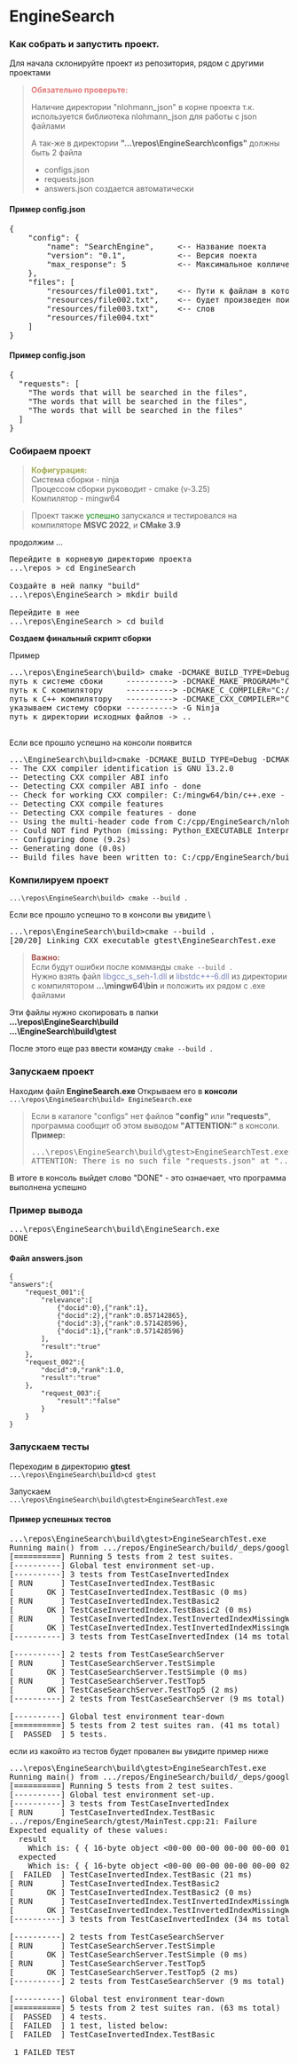 # EngineSearch


### **Как собрать и запустить проект.**

Для начала склонируйте проект из репозитория, рядом с другими проектами
>  **<font color="#e07979">Обязательно проверьте:</font>**  
> 
> Наличие директории "nlohmann_json" в корне проекта т.к. используется библиотека nlohmann_json для работы с json файлами
> 
> А так-же в директории **"...\repos\EngineSearch\configs"** должны быть 2 файла
> - configs.json
> - requests.json
> - answers.json создается автоматически

#### Пример config.json
<pre>
{
    "config": {
        "name": "SearchEngine",     <-- Название поекта
        "version": "0.1",           <-- Версия поекта
        "max_response": 5           <-- Максимальное колличествозапросов
    },
    "files": [
        "resources/file001.txt",    <-- Пути к файлам в которых
        "resources/file002.txt",    <-- будет произведен поиск
        "resources/file003.txt",    <-- слов
        "resources/file004.txt"
    ]
}
</pre>

####  Пример config.json
<pre>
{
  "requests": [
    "The words that will be searched in the files",
    "The words that will be searched in the files",
    "The words that will be searched in the files"
  ]
}
</pre>

### **Собираем проект**

> **<font color="a1a852">Кофигурация:</font>**  \
> Система сборки - ninja \
> Процессом сборки руководит - cmake (v-3.25) \
> Компилятор - mingw64

>Проект также <font color="green">успешно</font> запускался и тестировался на компиляторе **MSVC 2022**, и **CMake 3.9**

продолжим ... 

<pre>
Перейдите в корневую директорию проекта
...\repos > cd EngineSearch

Создайте в ней папку "build"
...\repos\EngineSearch > mkdir build

Перейдите в нее
...\repos\EngineSearch > cd build
</pre>

**Создаем финальный скрипт сборки**

Пример
 <pre>
...\repos\EngineSearch\build> cmake -DCMAKE_BUILD_TYPE=Debug <--- С отладкой или релиз
путь к системе сбоки     ----------> -DCMAKE_MAKE_PROGRAM="C:/ninja.exe"
путь к С компилятору     ----------> -DCMAKE_C_COMPILER="C:/mingw64/bin/gcc.exe"
путь к С++ компилятору   ----------> -DCMAKE_CXX_COMPILER="C:/mingw64/bin/c++.exe" 
указываем систему сборки ----------> -G Ninja 
путь к директории исходных файлов -> ..
 </pre>
Если все прошло успешно на консоли появится
<pre>
...\EngineSearch\build>cmake -DCMAKE_BUILD_TYPE=Debug -DCMAKE_MAKE_PROGRAM=C:/ninja.exe -DCMAKE_C_COMPILER=C:/mingw64/bin/gcc.exe -DCMAKE_CXX_COMPILER=C:/mingw64/bin/c++.exe -G Ninja ..
-- The CXX compiler identification is GNU 13.2.0
-- Detecting CXX compiler ABI info
-- Detecting CXX compiler ABI info - done
-- Check for working CXX compiler: C:/mingw64/bin/c++.exe - skipped
-- Detecting CXX compile features
-- Detecting CXX compile features - done
-- Using the multi-header code from C:/cpp/EngineSearch/nlohmann_json/include/
-- Could NOT find Python (missing: Python_EXECUTABLE Interpreter)
-- Configuring done (9.2s)
-- Generating done (0.0s)
-- Build files have been written to: C:/cpp/EngineSearch/build
</pre>

### **Компилируем проект**
`...\repos\EngineSearch\build> cmake --build . `

Если все прошло успешно то в консоли вы увидите  \
<pre>
...\repos\EngineSearch\build>cmake --build .
[20/20] Linking CXX executable gtest\EngineSearchTest.exe
</pre>

> **<font color="#a8534d">Важно:</font>** \
Если будут ошибки после комманды `cmake --build .`  \
Нужно взять файл <font color="#7681b8">libgcc_s_seh-1.dll</font> и  <font color="#7681b8">libstdc++-6.dll</font> из директории с компилятором **...\mingw64\bin** и положить их рядом с .exe файлами


Эти файлы нужно скопировать в папки  \
**...\repos\EngineSearch\build**  \
**...\EngineSearch\build\gtest**

После этого еще раз ввести команду `cmake --build .`
### **Запускаем проект**  
Находим файл **EngineSearch.exe**
Открываем его в **консоли**  \
`...\repos\EngineSearch\build> EngineSearch.exe `

> Если в каталоге "configs" нет файлов **"config"** или **"requests"**, программа сообщит об этом выводом **"ATTENTION:"** в консоли. \
> **Пример:**
> <pre>
> ...\repos\EngineSearch\build\gtest>EngineSearchTest.exe
> ATTENTION: There is no such file "requests.json" at "...\EngineSearch\configs" 
> </pre>

В итоге в консоль выйдет слово "DONE" - это ознаечает, что программа выполнена успешно

### Пример вывода
<pre>
...\repos\EngineSearch\build\EngineSearch.exe
DONE
</pre>

#### Файл answers.json
    {
    "answers":{
        "request_001":{
            "relevance":[
                {"docid":0},{"rank":1},
                {"docid":2},{"rank":0.857142865},
                {"docid":3},{"rank":0.571428596},
                {"docid":1},{"rank":0.571428596}
            ],
            "result":"true"
        },
        "request_002":{
            "docid":0,"rank":1.0,
            "result":"true"
        },
            "request_003":{
                "result":"false"
            }
        }
    }

### **Запускаем тесты** 

Переходим в директорию **gtest**  \
`...\repos\EngineSearch\build>cd gtest`

Запускаем  \
`...\repos\EngineSearch\build\gtest>EngineSearchTest.exe`

#### Пример успешных тестов
<pre>
...\repos\EngineSearch\build\gtest>EngineSearchTest.exe
Running main() from .../repos/EngineSearch/build/_deps/googletest-src/googletest/src/gtest_main.cc
[==========] Running 5 tests from 2 test suites.
[----------] Global test environment set-up.
[----------] 3 tests from TestCaseInvertedIndex
[ RUN      ] TestCaseInvertedIndex.TestBasic
[       OK ] TestCaseInvertedIndex.TestBasic (0 ms)
[ RUN      ] TestCaseInvertedIndex.TestBasic2
[       OK ] TestCaseInvertedIndex.TestBasic2 (0 ms)
[ RUN      ] TestCaseInvertedIndex.TestInvertedIndexMissingWord
[       OK ] TestCaseInvertedIndex.TestInvertedIndexMissingWord (0 ms)
[----------] 3 tests from TestCaseInvertedIndex (14 ms total)

[----------] 2 tests from TestCaseSearchServer
[ RUN      ] TestCaseSearchServer.TestSimple
[       OK ] TestCaseSearchServer.TestSimple (0 ms)
[ RUN      ] TestCaseSearchServer.TestTop5
[       OK ] TestCaseSearchServer.TestTop5 (2 ms)
[----------] 2 tests from TestCaseSearchServer (9 ms total)

[----------] Global test environment tear-down
[==========] 5 tests from 2 test suites ran. (41 ms total)
[  PASSED  ] 5 tests.
</pre>

если из какойто из тестов будет провален вы увидите пример ниже

<pre>
...\repos\EngineSearch\build\gtest>EngineSearchTest.exe
Running main() from .../repos/EngineSearch/build/_deps/googletest-src/googletest/src/gtest_main.cc
[==========] Running 5 tests from 2 test suites.
[----------] Global test environment set-up.
[----------] 3 tests from TestCaseInvertedIndex
[ RUN      ] TestCaseInvertedIndex.TestBasic
.../repos/EngineSearch/gtest/MainTest.cpp:21: Failure
Expected equality of these values:
  result
    Which is: { { 16-byte object <00-00 00-00 00-00 00-00 01-00 00-00 00-00 00-00> }, { 16-byte object <00-00 00-00 00-00 00-00 01-00 00-00 00-00 00-00>, 16-byte object <01-00 00-00 00-00 00-00 03-00 00-00 00-00 00-00> } }
  expected
    Which is: { { 16-byte object <00-00 00-00 00-00 00-00 02-00 00-00 00-00 00-00> }, { 16-byte object <00-00 00-00 00-00 00-00 01-00 00-00 00-00 00-00>, 16-byte object <01-00 00-00 00-00 00-00 03-00 00-00 00-00 00-00> } }
[  FAILED  ] TestCaseInvertedIndex.TestBasic (21 ms)
[ RUN      ] TestCaseInvertedIndex.TestBasic2
[       OK ] TestCaseInvertedIndex.TestBasic2 (0 ms)
[ RUN      ] TestCaseInvertedIndex.TestInvertedIndexMissingWord
[       OK ] TestCaseInvertedIndex.TestInvertedIndexMissingWord (0 ms)
[----------] 3 tests from TestCaseInvertedIndex (34 ms total)

[----------] 2 tests from TestCaseSearchServer
[ RUN      ] TestCaseSearchServer.TestSimple
[       OK ] TestCaseSearchServer.TestSimple (0 ms)
[ RUN      ] TestCaseSearchServer.TestTop5
[       OK ] TestCaseSearchServer.TestTop5 (2 ms)
[----------] 2 tests from TestCaseSearchServer (9 ms total)

[----------] Global test environment tear-down
[==========] 5 tests from 2 test suites ran. (63 ms total)
[  PASSED  ] 4 tests.
[  FAILED  ] 1 test, listed below:
[  FAILED  ] TestCaseInvertedIndex.TestBasic

 1 FAILED TEST
</pre>

